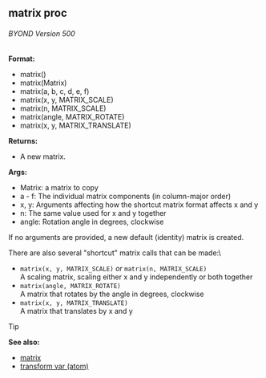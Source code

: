 ## matrix proc 
###### BYOND Version 500

**Format:**
+   matrix()
+   matrix(Matrix)
+   matrix(a, b, c, d, e, f)
+   matrix(x, y, MATRIX_SCALE)
+   matrix(n, MATRIX_SCALE)
+   matrix(angle, MATRIX_ROTATE)
+   matrix(x, y, MATRIX_TRANSLATE)

**Returns:**
+   A new matrix.

**Args:**
+   Matrix: a matrix to copy
+   a - f: The individual matrix components (in column-major order)
+   x, y: Arguments affecting how the shortcut matrix format affects x
    and y
+   n: The same value used for x and y together
+   angle: Rotation angle in degrees, clockwise

If no arguments are provided, a new default (identity) matrix
is created. 

There are also several "shortcut" matrix calls
that can be made:\
- `matrix(x, y, MATRIX_SCALE)` *or* `matrix(n, MATRIX_SCALE)`\
A scaling matrix, scaling either x and y independently or both
    together
- `matrix(angle, MATRIX_ROTATE)`\
A matrix that rotates by the angle in degrees, clockwise
- `matrix(x, y, MATRIX_TRANSLATE)`\
A matrix that translates by x and y

> [!TIP] 
> **See also:**
> +   [matrix](/ref/matrix.md) 
> +   [transform var (atom)](/ref/atom/var/transform.md) 